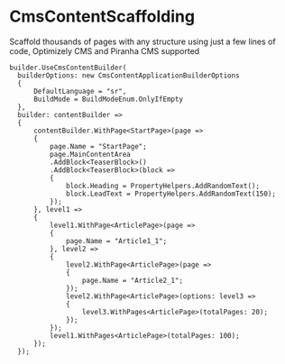 # CmsContentScaffolding
Scaffold thousands of pages with any structure using just a few lines of code,
Optimizely CMS and Piranha CMS supported

    builder.UseCmsContentBuilder(
      builderOptions: new CmsContentApplicationBuilderOptions
      {
          DefaultLanguage = "sr",
          BuildMode = BuildModeEnum.OnlyIfEmpty
      },
      builder: contentBuilder =>
      {
          contentBuilder.WithPage<StartPage>(page =>
          {
              page.Name = "StartPage";
              page.MainContentArea
              .AddBlock<TeaserBlock>()
              .AddBlock<TeaserBlock>(block =>
              {
                  block.Heading = PropertyHelpers.AddRandomText();
                  block.LeadText = PropertyHelpers.AddRandomText(150);
              });
          }, level1 =>
          {
              level1.WithPage<ArticlePage>(page =>
              {
                  page.Name = "Article1_1";
              }, level2 =>
              {
                  level2.WithPage<ArticlePage>(page =>
                  {
                      page.Name = "Article2_1";
                  });
                  level2.WithPage<ArticlePage>(options: level3 =>
                  {
                      level3.WithPages<ArticlePage>(totalPages: 20);
                  });
              });
              level1.WithPages<ArticlePage>(totalPages: 100);
          });
      });
